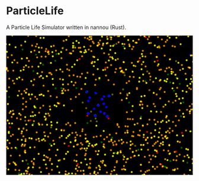# ParticleLife
A Particle Life Simulator written in nannou (Rust).

![screenshot](5_classes_500_each.png)
